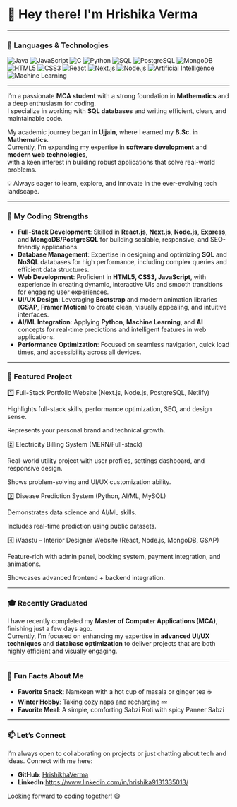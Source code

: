 # 👋 Hey there! I'm Hrishika Verma

---

### 🚀 Languages & Technologies
![Java](https://img.shields.io/badge/Java-ED8B00?style=for-the-badge&logo=java&logoColor=white)
![JavaScript](https://img.shields.io/badge/JavaScript-F7DF1E?style=for-the-badge&logo=javascript&logoColor=black)
![C](https://img.shields.io/badge/C-00599C?style=for-the-badge&logo=c&logoColor=white)
![Python](https://img.shields.io/badge/Python-3776AB?style=for-the-badge&logo=python&logoColor=white)
![SQL](https://img.shields.io/badge/SQL-4479A1?style=for-the-badge&logo=MySQL&logoColor=white)
![PostgreSQL](https://img.shields.io/badge/PostgreSQL-4169E1?style=for-the-badge&logo=postgresql&logoColor=white)
![MongoDB](https://img.shields.io/badge/MongoDB-4EA94B?style=for-the-badge&logo=mongodb&logoColor=white)
![HTML5](https://img.shields.io/badge/HTML5-E34F26?style=for-the-badge&logo=html5&logoColor=white)
![CSS3](https://img.shields.io/badge/CSS3-1572B6?style=for-the-badge&logo=css3&logoColor=white)
![React](https://img.shields.io/badge/React-20232A?style=for-the-badge&logo=react&logoColor=61DAFB)
![Next.js](https://img.shields.io/badge/Next.js-000000?style=for-the-badge&logo=nextdotjs&logoColor=white)
![Node.js](https://img.shields.io/badge/Node.js-339933?style=for-the-badge&logo=nodedotjs&logoColor=white)
![Artificial Intelligence](https://img.shields.io/badge/AI-FF6F00?style=for-the-badge&logo=artificial-intelligence&logoColor=white)
![Machine Learning](https://img.shields.io/badge/Machine%20Learning-102230?style=for-the-badge&logo=python&logoColor=white)


---

I’m a passionate **MCA student** with a strong foundation in **Mathematics** and a deep enthusiasm for coding.  
I specialize in working with **SQL databases** and writing efficient, clean, and maintainable code.  

My academic journey began in **Ujjain**, where I earned my **B.Sc. in Mathematics**.  
Currently, I’m expanding my expertise in **software development** and **modern web technologies**,  
with a keen interest in building robust applications that solve real-world problems.  

💡 Always eager to learn, explore, and innovate in the ever-evolving tech landscape.  

---

### 🌟 My Coding Strengths  

- **Full-Stack Development**: Skilled in **React.js**, **Next.js**, **Node.js**, **Express**, and **MongoDB/PostgreSQL** for building scalable, responsive, and SEO-friendly applications.  
- **Database Management**: Expertise in designing and optimizing **SQL** and **NoSQL** databases for high performance, including complex queries and efficient data structures.  
- **Web Development**: Proficient in **HTML5, CSS3, JavaScript**, with experience in creating dynamic, interactive UIs and smooth transitions for engaging user experiences.  
- **UI/UX Design**: Leveraging **Bootstrap** and modern animation libraries (**GSAP**, **Framer Motion**) to create clean, visually appealing, and intuitive interfaces.  
- **AI/ML Integration**: Applying **Python**, **Machine Learning**, and **AI** concepts for real-time predictions and intelligent features in web applications.  
- **Performance Optimization**: Focused on seamless navigation, quick load times, and accessibility across all devices.  


---
### 🚀 Featured Project

1️⃣ Full-Stack Portfolio Website (Next.js, Node.js, PostgreSQL, Netlify)

Highlights full-stack skills, performance optimization, SEO, and design sense.

Represents your personal brand and technical growth.

2️⃣ Electricity Billing System (MERN/Full-stack)

Real-world utility project with user profiles, settings dashboard, and responsive design.

Shows problem-solving and UI/UX customization ability.

3️⃣ Disease Prediction System (Python, AI/ML, MySQL)

Demonstrates data science and AI/ML skills.

Includes real-time prediction using public datasets.

4️⃣ iVaastu – Interior Designer Website (React, Node.js, MongoDB, GSAP)

Feature-rich with admin panel, booking system, payment integration, and animations.

Showcases advanced frontend + backend integration.

---

### 🎓 Recently Graduated  
I have recently completed my **Master of Computer Applications (MCA)**, finishing just a few days ago.  
Currently, I’m focused on enhancing my expertise in **advanced UI/UX techniques** and **database optimization** to deliver projects that are both highly efficient and visually engaging.  

---

### 🍂 Fun Facts About Me
- **Favorite Snack**: Namkeen with a hot cup of masala or ginger tea ☕
- **Winter Hobby**: Taking cozy naps and recharging 💤
- **Favorite Meal**: A simple, comforting Sabzi Roti with spicy Paneer Sabzi

---

### 📫 Let’s Connect
I’m always open to collaborating on projects or just chatting about tech and ideas. Connect with me here:
- **GitHub**: [HrishikhaVerma](https://github.com/hrishikaverma)
- **LinkedIn**:https://www.linkedin.com/in/hrishika9131335013/

Looking forward to coding together! 😄

